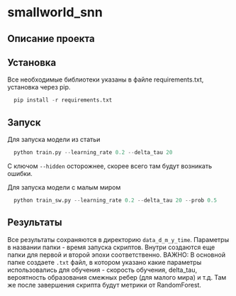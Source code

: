 # smallworld_snn
## Описание проекта

## Установка
Все необходимые библиотеки указаны в файле requirements.txt, установка через pip.
```python
  pip install -r requirements.txt
```

## Запуск
Для запуска модели из статьи 
```python
  python train.py --learning_rate 0.2 --delta_tau 20
```
С ключом ```--hidden``` осторожнее, скорее всего там будут возникать ошибки.

Для запуска модели с малым миром
```python
  python train_sw.py --learning_rate 0.2 --delta_tau 20 --prob 0.5
```

## Результаты
Все результаты сохраняются в директорию ```data_d_m_y_time```. Параметры в названии папки - время запуска скриптов. Внутри создаются еще папки для первой и второй эпохи соответственно. ВАЖНО: В основной папке создаете ```.txt``` файл, в котором указано какие параметры использовались для обучения - скорость обучения, delta_tau, вероятность образования смежных ребер (для малого мира) и т.д. Там же после завершения скрипта будут метрики от RandomForest.

